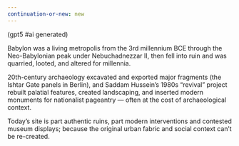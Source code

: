 ```yaml
---
continuation-or-new: new
---
```

(gpt5 #ai generated)

Babylon was a living metropolis from the 3rd millennium BCE through the Neo-Babylonian peak under Nebuchadnezzar II, then fell into ruin and was quarried, looted, and altered for millennia.

20th-century archaeology excavated and exported major fragments (the Ishtar Gate panels in Berlin), and Saddam Hussein’s 1980s “revival” project rebuilt palatial features, created landscaping, and inserted modern monuments for nationalist pageantry — often at the cost of archaeological context.

Today’s site is part authentic ruins, part modern interventions and contested museum displays; because the original urban fabric and social context can’t be re-created.